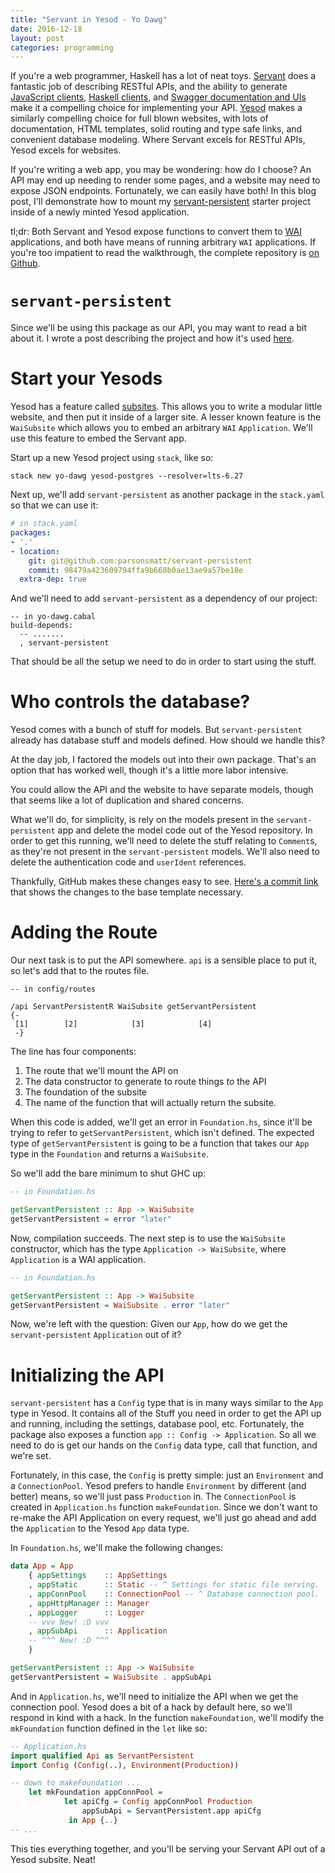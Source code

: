 ```yaml
---
title: "Servant in Yesod - Yo Dawg"
date: 2016-12-18
layout: post
categories: programming
---
```


If you're a web programmer, Haskell has a lot of neat toys.
[Servant](http://haskell-servant.readthedocs.io/en/stable/) does a fantastic job of describing RESTful APIs, and the ability to generate [JavaScript clients](http://haskell-servant.readthedocs.io/en/stable/tutorial/Javascript.html), [Haskell clients](http://haskell-servant.readthedocs.io/en/stable/tutorial/Client.html), and [Swagger documentation and UIs](https://haskell-servant.github.io/posts/2016-02-06-servant-swagger.html) make it a compelling choice for implementing your API.
[Yesod](http://www.yesodweb.com/) makes a similarly compelling choice for full blown websites, with lots of documentation, HTML templates, solid routing and type safe links, and convenient database modeling.
Where Servant excels for RESTful APIs, Yesod excels for websites.

If you're writing a web app, you may be wondering: how do I choose?
An API may end up needing to render some pages, and a website may need to expose JSON endpoints.
Fortunately, we can easily have both!
In this blog post, I'll demonstrate how to mount my [servant-persistent](https://github.com/parsonsmatt/servant-persistent) starter project inside of a newly minted Yesod application.

tl;dr: Both Servant and Yesod expose functions to convert them to [WAI](https://hackage.haskell.org/package/wai) applications, and both have means of running arbitrary `WAI` applications.
If you're too impatient to read the walkthrough, the complete repository is [on Github](https://github.com/parsonsmatt/yo-dawg).

# `servant-persistent`

Since we'll be using this package as our API, you may want to read a bit about it. 
I wrote a post describing the project and how it's used [here](http://www.parsonsmatt.org/2016/07/08/servant-persistent_updated.html).

# Start your Yesods

Yesod has a feature called [subsites](http://www.yesodweb.com/book/creating-a-subsite).
This allows you to write a modular little website, and then put it inside of a larger site.
A lesser known feature is the `WaiSubsite` which allows you to embed an arbitrary `WAI` `Application`.
We'll use this feature to embed the Servant app.

Start up a new Yesod project using `stack`, like so:

```
stack new yo-dawg yesod-postgres --resolver=lts-6.27
```

Next up, we'll add `servant-persistent` as another package in the `stack.yaml` so that we can use it:

```yaml
# in stack.yaml
packages:
- '.'
- location:
    git: git@github.com:parsonsmatt/servant-persistent
    commit: 98479a423609794ffa9b668b0ae13ae9a57be18e
  extra-dep: true
```

And we'll need to add `servant-persistent` as a dependency of our project:

```
-- in yo-dawg.cabal
build-depends:
  -- .......
  , servant-persistent
```

That should be all the setup we need to do in order to start using the stuff.

# Who controls the database?

Yesod comes with a bunch of stuff for models.
But `servant-persistent` already has database stuff and models defined.
How should we handle this?

At the day job, I factored the models out into their own package.
That's an option that has worked well, though it's a little more labor intensive.

You could allow the API and the website to have separate models, though that seems like a lot of duplication and shared concerns.

What we'll do, for simplicity, is rely on the models present in the `servant-persistent` app and delete the model code out of the Yesod repository.
In order to get this running, we'll need to delete the stuff relating to `Comment`s, as they're not present in the `servant-persistent` models.
We'll also need to delete the authentication code and `userIdent` references.

Thankfully, GitHub makes these changes easy to see. [Here's a commit link](https://github.com/parsonsmatt/yo-dawg/commit/03ecf35fcc7322f4aeddc1b145195bcfe791c6a7) that shows the changes to the base template necessary.

# Adding the Route

Our next task is to put the API somewhere.
`api` is a sensible place to put it, so let's add that to the routes file.

```
-- in config/routes

/api ServantPersistentR WaiSubsite getServantPersistent
{-
 [1]        [2]            [3]            [4]
 -}
```

The line has four components:

1. The route that we'll mount the API on
2. The data constructor to generate to route things *to* the API
3. The foundation of the subsite
4. The name of the function that will actually return the subsite.

When this code is added, we'll get an error in `Foundation.hs`, since it'll be trying to refer to `getServantPersistent`, which isn't defined.
The expected type of `getServantPersistent` is going to be a function that takes our `App` type in the `Foundation` and returns a `WaiSubsite`.

So we'll add the bare minimum to shut GHC up:

```haskell
-- in Foundation.hs

getServantPersistent :: App -> WaiSubsite
getServantPersistent = error "later"
```

Now, compilation succeeds.
The next step is to use the `WaiSubsite` constructor, which has the type `Application -> WaiSubsite`, where `Application` is a WAI application.

```haskell
-- in Foundation.hs

getServantPersistent :: App -> WaiSubsite
getServantPersistent = WaiSubsite . error "later"
```

Now, we're left with the question: Given our `App`, how do we get the `servant-persistent` `Application` out of it?

# Initializing the API

`servant-persistent` has a `Config` type that is in many ways similar to the `App` type in Yesod.
It contains all of the Stuff you need in order to get the API up and running, including the settings, database pool, etc.
Fortunately, the package also exposes a function `app :: Config -> Application`.
So all we need to do is get our hands on the `Config` data type, call that function, and we're set.

Fortunately, in this case, the `Config` is pretty simple: just an `Environment` and a `ConnectionPool`.
Yesod prefers to handle `Environment` by different (and better) means, so we'll just pass `Production` in.
The `ConnectionPool` is created in `Application.hs` function `makeFoundation`. 
Since we don't want to re-make the API Application on every request, we'll just go ahead and add the `Application` to the Yesod `App` data type.

In `Foundation.hs`, we'll make the following changes:

```haskell
data App = App
    { appSettings    :: AppSettings
    , appStatic      :: Static -- ^ Settings for static file serving.
    , appConnPool    :: ConnectionPool -- ^ Database connection pool.
    , appHttpManager :: Manager
    , appLogger      :: Logger
    -- vvv New! :D vvv
    , appSubApi      :: Application
    -- ^^^ New! :D ^^^
    }

getServantPersistent :: App -> WaiSubsite
getServantPersistent = WaiSubsite . appSubApi
```

And in `Application.hs`, we'll need to initialize the API when we get the connection pool.
Yesod does a bit of a hack by default here, so we'll respond in kind with a hack.
In the function `makeFoundation`, we'll modify the `mkFoundation` function defined in the `let` like so:

```haskell
-- Application.hs
import qualified Api as ServantPersistent
import Config (Config(..), Environment(Production))

-- down to makeFoundation ...
    let mkFoundation appConnPool = 
            let apiCfg = Config appConnPool Production
                appSubApi = ServantPersistent.app apiCfg
             in App {..}
-- ...
```

This ties everything together, and you'll be serving your Servant API out of a Yesod subsite.
Neat!
